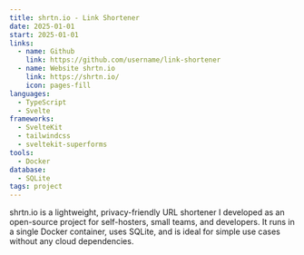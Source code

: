 ```yaml
---
title: shrtn.io - Link Shortener
date: 2025-01-01
start: 2025-01-01
links:
  - name: Github
    link: https://github.com/username/link-shortener
  - name: Website shrtn.io
    link: https://shrtn.io/
    icon: pages-fill
languages:
  - TypeScript
  - Svelte
frameworks:
  - SvelteKit
  - tailwindcss
  - sveltekit-superforms
tools:
  - Docker
database:
  - SQLite
tags: project
---
```


shrtn.io is a lightweight, privacy-friendly URL shortener I developed as an open-source project for self-hosters, small teams, and developers. It runs in a single Docker container, uses SQLite, and is ideal for simple use cases without any cloud dependencies.
